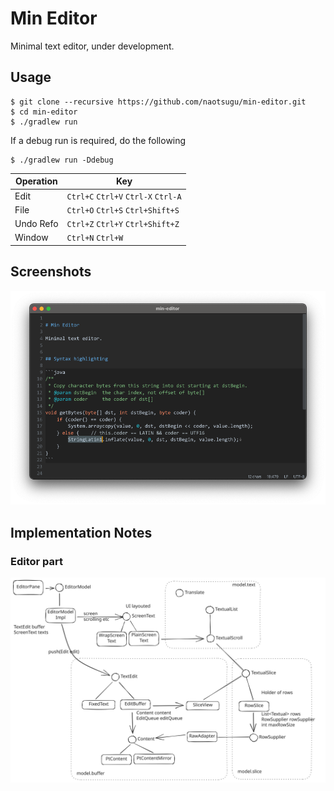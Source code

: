 # Min Editor

Minimal text editor, under development.


## Usage

```console
$ git clone --recursive https://github.com/naotsugu/min-editor.git
$ cd min-editor
$ ./gradlew run
```

If a debug run is required, do the following

```console
$ ./gradlew run -Ddebug
```

| Operation       | Key                                 |
|-----------------|-------------------------------------|
| Edit            | `Ctrl+C` `Ctrl+V` `Ctrl-X` `Ctrl-A` |
| File            | `Ctrl+O` `Ctrl+S` `Ctrl+Shift+S`    |
| Undo Refo       | `Ctrl+Z` `Ctrl+Y` `Ctrl+Shift+Z`    |
| Window | `Ctrl+N` `Ctrl+W` |


## Screenshots

![screenshot1](docs/images/screenshot-01.png)



## Implementation Notes

### Editor part

![editor part](docs/images/implementation-note-01.svg)


